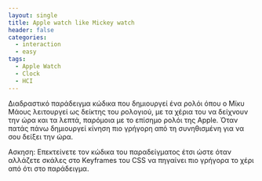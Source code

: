 ```yaml
---
layout: single
title: Apple watch like Mickey watch
header: false
categories:
  - interaction
  - easy
tags:
  - Apple Watch
  - Clock
  - HCI
---
```


Διαδραστικό παράδειγμα κώδικα που δημιουργεί ένα ρολόι όπου ο Μίκυ Μάους λειτουργεί ως δείκτης του ρολογιού,
με τα χέρια του να δείχνουν την ώρα και τα λεπτά, παρόμοια με το επίσημο ρολόι της Apple. Όταν πατάς πάνω δημιουργεί κίνηση πιο γρήγορη από τη συνηθισμένη 
για να σου δείξει την ώρα. 

<p data-height="350" data-theme-id="light" data-slug-hash="YPPxBxy" data-default-tab="result" 
  data-user="VasilisKokkalis" data-embed-version="2" data-pen-title="Apple watch like Mickey watch" class="codepen"></p>
<script async src="https://assets.codepen.io/assets/embed/ei.js"></script>

Ασκηση: Επεκτείνετε τον κώδικα του παραδείγματος έτσι ώστε όταν αλλάζετε σκάλες στο Keyframes του CSS να πηγαίνει πιο γρήγορα το χέρι από ότι στο παράδειγμα.

